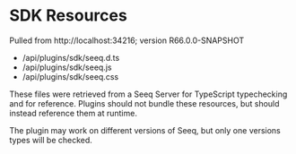 # SDK Resources

Pulled from http://localhost:34216; version R66.0.0-SNAPSHOT

 - /api/plugins/sdk/seeq.d.ts
 - /api/plugins/sdk/seeq.js
 - /api/plugins/sdk/seeq.css

These files were retrieved from a Seeq Server for TypeScript typechecking and
for reference. Plugins should not bundle these resources, but should instead
reference them at runtime.

The plugin may work on different versions of Seeq, but only one versions types
will be checked.
